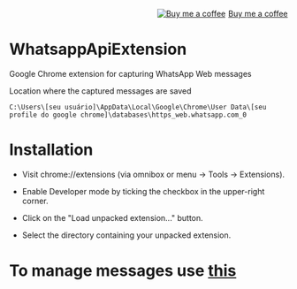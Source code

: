 <p align="right"><a target="_blank" class="bmc-button" target="_blank" href="https://www.buymeacoffee.com/tgTlPhj"><img src="https://www.buymeacoffee.com/assets/img/BMC-btn-logo.svg" alt="Buy me a coffee"><span style="margin-left:5px">Buy me a coffee</span></a></p>

# WhatsappApiExtension

Google Chrome extension for capturing WhatsApp Web messages

Location where the captured messages are saved

    C:\Users\[seu usuário]\AppData\Local\Google\Chrome\User Data\[seu profile do google chrome]\databases\https_web.whatsapp.com_0
    
# Installation

 - Visit chrome://extensions (via omnibox or menu -> Tools -> Extensions).

 - Enable Developer mode by ticking the checkbox in the upper-right corner.

 - Click on the "Load unpacked extension..." button.

 - Select the directory containing your unpacked extension.

# To manage messages use [this](https://github.com/wictorChaves/WhatsappApiPython3)

